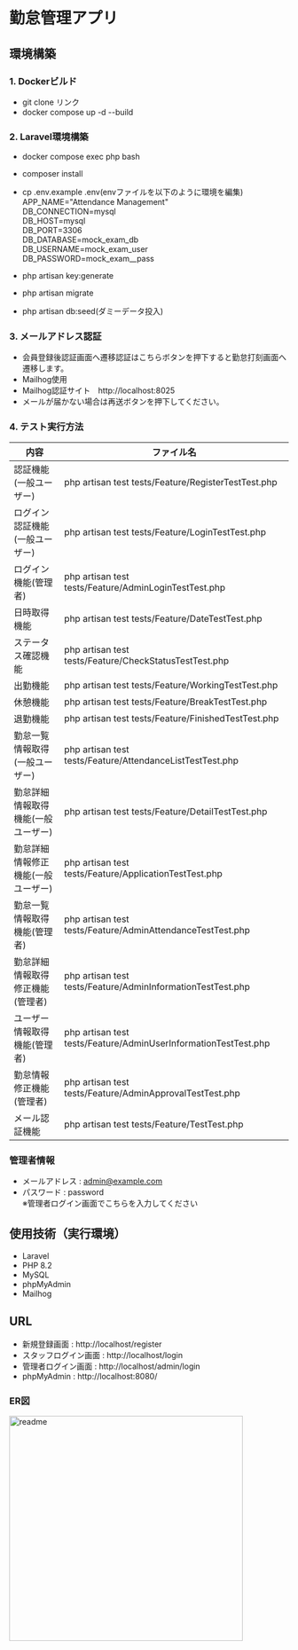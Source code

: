 # 勤怠管理アプリ

## 環境構築
### 1. Dockerビルド
* git clone リンク
* docker compose up -d --build

### 2. Laravel環境構築
* docker compose exec php bash
* composer install
* cp .env.example .env(envファイルを以下のように環境を編集)  
APP_NAME="Attendance Management"  
DB_CONNECTION=mysql  
DB_HOST=mysql  
DB_PORT=3306  
DB_DATABASE=mock_exam_db  
DB_USERNAME=mock_exam_user  
DB_PASSWORD=mock_exam__pass  

* php artisan key:generate
* php artisan migrate
* php artisan db:seed(ダミーデータ投入)

### 3. メールアドレス認証
* 会員登録後認証画面へ遷移認証はこちらボタンを押下すると勤怠打刻画面へ遷移します。 
* Mailhog使用
* Mailhog認証サイト　http://localhost:8025
* メールが届かない場合は再送ボタンを押下してください。

### 4. テスト実行方法 
| 内容                                      | ファイル名                                                           |
|-------------------------------------------|----------------------------------------------------------------------|
| 認証機能(一般ユーザー)                   | php artisan test tests/Feature/RegisterTestTest.php                 |
| ログイン認証機能(一般ユーザー)           | php artisan test tests/Feature/LoginTestTest.php                    |
| ログイン機能(管理者)                     | php artisan test tests/Feature/AdminLoginTestTest.php               |
| 日時取得機能                              | php artisan test tests/Feature/DateTestTest.php                     |
| ステータス確認機能                        | php artisan test tests/Feature/CheckStatusTestTest.php              |
| 出勤機能                                  | php artisan test tests/Feature/WorkingTestTest.php                  |
| 休憩機能                                  | php artisan test tests/Feature/BreakTestTest.php                    |
| 退勤機能                                  | php artisan test tests/Feature/FinishedTestTest.php                 |
| 勤怠一覧情報取得(一般ユーザー)           | php artisan test tests/Feature/AttendanceListTestTest.php           |
| 勤怠詳細情報取得機能(一般ユーザー)       | php artisan test tests/Feature/DetailTestTest.php                   |
| 勤怠詳細情報修正機能(一般ユーザー)       | php artisan test tests/Feature/ApplicationTestTest.php              |
| 勤怠一覧情報取得機能(管理者)             | php artisan test tests/Feature/AdminAttendanceTestTest.php          |
| 勤怠詳細情報取得修正機能(管理者)         | php artisan test tests/Feature/AdminInformationTestTest.php         |
| ユーザー情報取得機能(管理者)             | php artisan test tests/Feature/AdminUserInformationTestTest.php     |
| 勤怠情報修正機能(管理者)                 | php artisan test tests/Feature/AdminApprovalTestTest.php            |
| メール認証機能                            | php artisan test tests/Feature/TestTest.php                         |

### 管理者情報
* メールアドレス : admin@example.com
* パスワード : password  
 ※管理者ログイン画面でこちらを入力してください

## 使用技術（実行環境）
* Laravel
* PHP 8.2
* MySQL
* phpMyAdmin
* Mailhog

## URL
* 新規登録画面 : http://localhost/register
* スタッフログイン画面 : http://localhost/login
* 管理者ログイン画面 : http://localhost/admin/login
* phpMyAdmin : http://localhost:8080/

### ER図
<img width="421" height="406" alt="readme" src="https://github.com/user-attachments/assets/3fd7a4b6-c24d-43f0-bc13-1bbabd26b166" />


